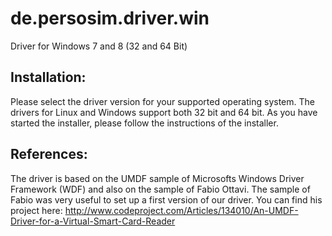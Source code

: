 de.persosim.driver.win
======================

Driver for Windows 7 and 8 (32 and 64 Bit)

Installation:
-------------
Please select the driver version for your supported operating system. The drivers for Linux and Windows support both 32 bit and 64 bit. As you have started the installer, please follow the instructions of the installer.  

References:
-----------
The driver is based on the UMDF sample of Microsofts Windows Driver Framework (WDF) and also on the sample of Fabio Ottavi. The sample of Fabio was very useful to set up a first version of our driver. You can find his project here: http://www.codeproject.com/Articles/134010/An-UMDF-Driver-for-a-Virtual-Smart-Card-Reader
